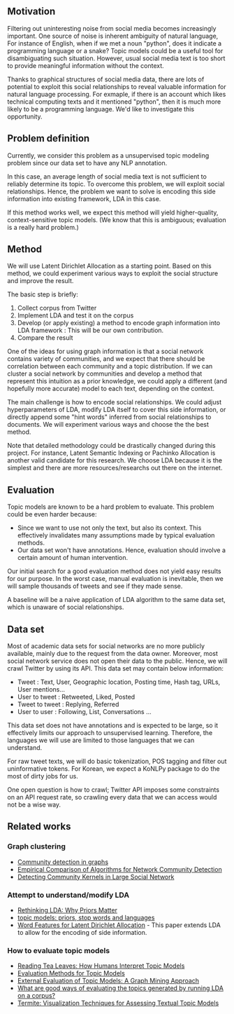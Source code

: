## Motivation 
  
Filtering out uninteresting noise from social media becomes increasingly important. One source of noise is inherent ambiguity of natural language, For instance of English, when if we met a noun "python", does it indicate a programming language or a snake? Topic models could be a useful tool for disambiguating such situation. However, usual social media text is too short to provide meaningful information without the context.

Thanks to graphical structures of social media data, there are lots of potential to exploit this social relationships to reveal valuable information for natural language processing. For exmaple, if there is an account which likes technical computing texts and it mentioned "python", then it is much more likely to be a programming language. We'd like to investigate this opportunity.

## Problem definition

Currently, we consider this problem as a unsupervised topic modeling problem since our data set to have any NLP annotation.
  
In this case, an average length of social media text is not sufficient to reliably determine its topic. To overcome this problem, we will exploit social relationships. Hence, the problem we want to solve is encoding this side information into existing framework, LDA in this case.

If this method works well, we expect this method will yield higher-quality, context-sensitive topic models. (We know that this is ambiguous; evaluation is a really hard problem.)

## Method
We will use Latent Dirichlet Allocation as a starting point. Based on this method, we could experiment various ways to exploit the social structure and improve the result.

The basic step is briefly:
  1. Collect corpus from Twitter
  1. Implement LDA and test it on the corpus
  1. Develop (or apply existing) a method to encode graph information into LDA framework : This will be our own contribution.
  1. Compare the result

One of the ideas for using graph information is that a social network contains variety of communities, and we expect that there should be correlation between each community and a topic distribution. If we can cluster a social network by communities and develop a method that represent this intuition as a prior knowledge, we could apply a different (and hopefully more accurate) model to each text, depending on the context.

The main challenge is how to encode social relationships. We could adjust hyperparameters of LDA, modify LDA itself to cover this side information, or directly append some "hint words" inferred from social relationships to documents. We will experiment various ways and choose the the best method.

Note that detailed methodology could be drastically changed during this project. For instance, Latent Semantic Indexing or Pachinko Allocation is another valid candidate for this research. We choose LDA because it is the simplest and there are more resources/researchs out there on the internet. 

## Evaluation
Topic models are known to be a hard problem to evaluate. This problem could be even harder because:

  * Since we want to use not only the text, but also its context. This effectively invalidates many assumptions made by typical evaluation methods.
  * Our data set won't have annotations. Hence, evaluation should involve a certain amount of human intervention.

Our initial search for a good evaluation method does not yield easy results for our purpose. In the worst case, manual evaluation is inevitable, then we will sample thousands of tweets and see if they made sense.

A baseline will be a naive application of LDA algorithm to the same data set, which is unaware of social relationships.

## Data set
Most of academic data sets for social networks are no more publicly available, mainly due to the request from the data owner. Moreover, most social network service does not open their data to the public. Hence, we will crawl Twitter by using its API. This data set may contain below information:

  - Tweet : Text, User, Geographic location, Posting time, Hash tag, URLs, User mentions...
  - User to tweet : Retweeted, Liked, Posted
  - Tweet to tweet : Replying, Referred
  - User to user : Following, List, Conversations ...

This data set does not have annotations and is expected to be large, so it effectively limits our approach to unsupervised learning. Therefore, the languages we will use are limited to those languages that we can understand.

For raw tweet texts, we will do basic tokenization, POS tagging and filter out uninformative tokens. For Korean, we expect a KoNLPy package to do the most of dirty jobs for us. 

One open question is how to crawl; Twitter API imposes some constraints on an API request rate, so crawling every data that we can access would not be a wise way.

## Related works
### Graph clustering
  * [Community detection in graphs](http://arxiv.org/pdf/0906.0612v2.pdf)
  * [Empirical Comparison of Algorithms for Network Community Detection](https://cs.stanford.edu/people/jure/pubs/communities-www10.pdf)
  * [Detecting Community Kernels in Large Social Network](http://www.cs.cornell.edu/~lwang/Wang11ICDM.pdf)

### Attempt to understand/modify LDA
  * [Rethinking LDA: Why Priors Matter](http://mimno.infosci.cornell.edu/papers/NIPS2009_0929.pdf)
  * [topic models: priors, stop words and languages](http://people.cs.umass.edu/~wallach/talks/priors.pdf)
  * [Word Features for Latent Dirichlet Allocation](http://www.tiberiocaetano.com/papers/2010/PetSmoCaeBunetal10.pdf) - This paper extends LDA to allow for the encoding of side information.

### How to evaluate topic models
  * [Reading Tea Leaves: How Humans Interpret Topic Models](http://www.umiacs.umd.edu/~jbg/docs/nips2009-rtl.pdf) 
  * [Evaluation Methods for Topic Models](http://mimno.infosci.cornell.edu/papers/wallach09evaluation.pdf)
  * [External Evaluation of Topic Models: A Graph Mining Approach](http://www3.cs.stonybrook.edu/~leman/pubs/13-icdm-topics-cameraready.pdf)
  * [What are good ways of evaluating the topics generated by running LDA on a corpus?](https://www.quora.com/What-are-good-ways-of-evaluating-the-topics-generated-by-running-LDA-on-a-corpus)
  * [Termite: Visualization Techniques for Assessing Textual Topic Models](http://vis.stanford.edu/papers/termite)